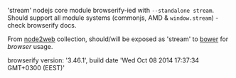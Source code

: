 'stream' nodejs core module browserify-ied with `--standalone stream`. Should support all module systems (commonjs, AMD & `window.stream`) - check browserify docs.

From [node2web](http://github.com/anodynos/node2web) collection,
should/will be exposed as 'stream' to [bower](http://bower.io) for *browser* usage.

browserify version: '3.46.1', build date 'Wed Oct 08 2014 17:37:34 GMT+0300 (EEST)'